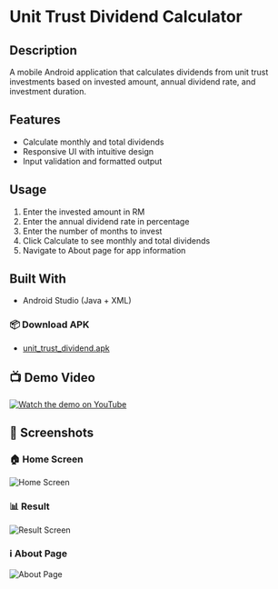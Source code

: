 # Unit Trust Dividend Calculator

## Description
A mobile Android application that calculates dividends from unit trust investments based on invested amount, annual dividend rate, and investment duration.

## Features
- Calculate monthly and total dividends
- Responsive UI with intuitive design
- Input validation and formatted output

## Usage
1. Enter the invested amount in RM
2. Enter the annual dividend rate in percentage
3. Enter the number of months to invest
4. Click Calculate to see monthly and total dividends
5. Navigate to About page for app information

## Built With
- Android Studio (Java + XML)

### 📦 Download APK
- [unit_trust_dividend.apk](https://github.com/Najwan22/lab-assignment-indi-mobile-application/releases/download/v1.0.0/unit_trust_dividend.apk)

## 📺 Demo Video
[![Watch the demo on YouTube](https://img.youtube.com/vi/ivOswgTDqus/0.jpg)](https://www.youtube.com/watch?v=ivOswgTDqus)

## 📄 Screenshots
### 🏠 Home Screen
![Home Screen](app/images/homepage.jpeg)

### 📊 Result
![Result Screen](app/images/resultpage.jpeg)

### ℹ️ About Page
![About Page](app/images/aboutpage.jpeg)

